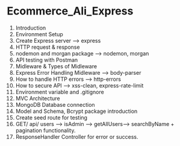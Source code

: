 # Ecommerce_Ali_Express

1. Introduction
2. Environment Setup
3. Create Express server --> express
4. HTTP request & response
5. nodemon and morgan package --> nodemon, morgan
6. API testing with Postman
7. Midleware & Types of Midleware
8. Express Error Handling Midleware --> body-parser
9. How to handle HTTP errors --> http-errors
10. How to secure API --> xss-clean, express-rate-limit
11. Environment variable and .gitignore
12. MVC Architecture
13. MongoDB Database connection
14. Model and Schema, Bcrypt package introduction
15. Create seed route for testing
16. GET/ api/ users --> isAdmin --> getAllUsers--> searchByName + pagination functionality. 
17. ResponseHandler Controller for error or success.

